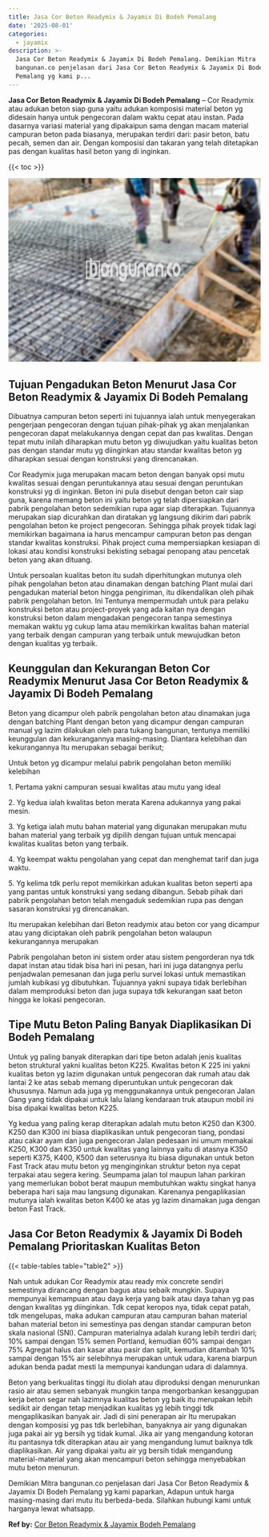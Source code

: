 ```yaml
---
title: Jasa Cor Beton Readymix & Jayamix Di Bodeh Pemalang
date: '2025-08-01'
categories:
  - jayamix
description: >-
  Jasa Cor Beton Readymix & Jayamix Di Bodeh Pemalang. Demikian Mitra
  bangunan.co penjelasan dari Jasa Cor Beton Readymix & Jayamix Di Bodeh
  Pemalang yg kami p...
---
```


**Jasa Cor Beton Readymix & Jayamix Di Bodeh Pemalang** – Cor Readymix atau adukan beton siap guna yaitu adukan komposisi material beton yg didesain hanya untuk pengecoran dalam waktu cepat atau instan. Pada dasarnya variasi material yang dipakaipun sama dengan macam material campuran beton pada biasanya, merupakan terdiri dari: pasir beton, batu pecah, semen dan air. Dengan komposisi dan takaran yang telah ditetapkan pas dengan kualitas hasil beton yang di inginkan.

{{< toc >}}

![Jasa Cor Beton Readymix & Jayamix Di Bodeh Pemalang](/images/jasa-cor-readymix-56.png)

## Tujuan Pengadukan Beton Menurut Jasa Cor Beton Readymix & Jayamix Di Bodeh Pemalang

Dibuatnya campuran beton seperti ini tujuannya ialah untuk menyegerakan pengerjaan pengecoran dengan tujuan pihak-pihak yg akan menjalankan pengecoran dapat melakukannya dengan cepat dan pas kwalitas. Dengan tepat mutu inilah diharapkan mutu beton yg diwujudkan yaitu kualitas beton pas dengan standar mutu yg diinginkan atau standar kwalitas beton yg diharapkan sesuai dengan konstruksi yang direncanakan.

Cor Readymix juga merupakan macam beton dengan banyak opsi mutu kwalitas sesuai dengan peruntukannya atau sesuai dengan peruntukan konstruksi yg di inginkan. Beton ini pula disebut dengan beton cair siap guna, karena memang beton ini yaitu beton yg telah dipersiapkan dari pabrik pengolahan beton sedemikian rupa agar siap diterapkan. Tujuannya merupakan siap dicurahkan dan diratakan yg langsung dikirim dari pabrik pengolahan beton ke project pengecoran. Sehingga pihak proyek tidak lagi memikirkan bagaimana ia harus mencampur campuran beton pas dengan standar kwalitas konstruksi. Pihak project cuma mempersiapkan kesiapan di lokasi atau kondisi konstruksi bekisting sebagai penopang atau pencetak beton yang akan dituang.

Untuk persoalan kualitas beton itu sudah diperhitungkan mutunya oleh pihak pengolahan beton atau dinamakan dengan batching Plant mulai dari pengadukan material beton hingga pengiriman, itu dikendalikan oleh pihak pabrik pengolahan beton. Ini Tentunya mempermudah untuk para pelaku konstruksi beton atau project-proyek yang ada kaitan nya dengan konstruksi beton dalam mengadakan pengecoran tanpa semestinya memakan waktu yg cukup lama atau memikirkan kwalitas bahan material yang terbaik dengan campuran yang terbaik untuk mewujudkan beton dengan kualitas yg terbaik.

## Keunggulan dan Kekurangan Beton Cor Readymix Menurut Jasa Cor Beton Readymix & Jayamix Di Bodeh Pemalang

Beton yang dicampur oleh pabrik pengolahan beton atau dinamakan juga dengan batching Plant dengan beton yang dicampur dengan campuran manual yg lazim dilakukan oleh para tukang bangunan, tentunya memiliki keunggulan dan kekurangannya masing-masing. Diantara kelebihan dan kekurangannya Itu merupakan sebagai berikut;

Untuk beton yg dicampur melalui pabrik pengolahan beton memiliki kelebihan

1\. Pertama yakni campuran sesuai kwalitas atau mutu yang ideal

2\. Yg kedua ialah kwalitas beton merata Karena adukannya yang pakai mesin.

3\. Yg ketiga ialah mutu bahan material yang digunakan merupakan mutu bahan material yang terbaik yg dipilih dengan tujuan untuk mencapai kwalitas kualitas beton yang terbaik.

4\. Yg keempat waktu pengolahan yang cepat dan menghemat tarif dan juga waktu.

5\. Yg kelima tdk perlu repot memikirkan adukan kualitas beton seperti apa yang pantas untuk konstruksi yang sedang dibangun. Sebab pihak dari pabrik pengolahan beton telah mengaduk sedemikian rupa pas dengan sasaran konstruksi yg direncanakan.

Itu merupakan kelebihan dari Beton readymix atau beton cor yang dicampur atau yang diciptakan oleh pabrik pengolahan beton walaupun kekurangannya merupakan

Pabrik pengolahan beton ini sistem order atau sistem pengorderan nya tdk dapat instan atau tidak bisa hari ini pesan, hari ini juga datangnya perlu penjadwalan pemesanan dan juga perlu survei lokasi untuk memastikan jumlah kubikasi yg dibutuhkan. Tujuannya yakni supaya tidak berlebihan dalam memproduksi beton dan juga supaya tdk kekurangan saat beton hingga ke lokasi pengecoran.

## Tipe Mutu Beton Paling Banyak Diaplikasikan Di Bodeh Pemalang

Untuk yg paling banyak diterapkan dari tipe beton adalah jenis kualitas beton struktural yakni kualitas beton K225. Kwalitas beton K 225 ini yakni kualitas beton yg lazim digunakan untuk pengecoran dak rumah atau dak lantai 2 ke atas sebab memang diperuntukan untuk pengecoran dak khususnya. Namun ada juga yg menggunakannya untuk pengecoran Jalan Gang yang tidak dipakai untuk lalu lalang kendaraan truk ataupun mobil ini bisa dipakai kwalitas beton K225.

Yg kedua yang paling kerap diterapkan adalah mutu beton K250 dan K300. K250 dan K300 ini biasa diaplikasikan untuk pengecoran tiang, pondasi atau cakar ayam dan juga pengecoran Jalan pedesaan ini umum memakai K250, K300 dan K350 untuk kwalitas yang lainnya yaitu di atasnya K350 seperti K375, K400, K500 dan seterusnya itu biasa digunakan untuk beton Fast Track atau mutu beton yg menginginkan struktur beton nya cepat terpakai atau segera kering. Seumpama jalan tol maupun lahan parkiran yang memerlukan bobot berat maupun membutuhkan waktu singkat hanya beberapa hari saja mau langsung digunakan. Karenanya pengaplikasian mutunya ialah kwalitas beton K400 ke atas yg lazim dinamakan juga dengan beton Fast Track.

## Jasa Cor Beton Readymix & Jayamix Di Bodeh Pemalang Prioritaskan Kualitas Beton

{{< table-tables table="table2" >}}

Nah untuk adukan Cor Readymix atau ready mix concrete sendiri semestinya dirancang dengan bagus atau sebaik mungkin. Supaya mempunyai kemampuan atau daya kerja yang baik atau daya tahan yg pas dengan kwalitas yg diinginkan. Tdk cepat keropos nya, tidak cepat patah, tdk mengelupas, maka adukan campuran atau campuran bahan material bahan material beton ini semestinya pas dengan standar campuran beton skala nasional (SNI). Campuran materialnya adalah kurang lebih terdiri dari; 10% sampai dengan 15% semen Portland, kemudian 60% sampai dengan 75% Agregat halus dan kasar atau pasir dan split, kemudian ditambah 10% sampai dengan 15% air selebihnya merupakan untuk udara, karena biarpun adukan benda padat mesti Ia mempunyai kandungan udara di dalamnya.

Beton yang berkualitas tinggi itu diolah atau diproduksi dengan menurunkan rasio air atau semen sebanyak mungkin tanpa mengorbankan kesanggupan kerja beton segar nah lazimnya kualitas beton yg baik itu merupakan lebih sedikit air dengan tetap menjadikan kualitas yg lebih tinggi tdk mengaplikasikan banyak air. Jadi di sini penerapan air Itu merupakan dengan komposisi yg pas tdk berlebihan, banyaknya air yang digunakan juga pakai air yg bersih yg tidak kumal. Jika air yang mengandung kotoran itu pantasnya tdk diterapkan atau air yang mengandung lumut baiknya tdk diaplikasikan. Air yang dipakai yaitu air yg bersih tidak mengandung material-material yang akan mencampuri beton sehingga menyebabkan mutu beton menurun.

Demikian Mitra bangunan.co penjelasan dari Jasa Cor Beton Readymix & Jayamix Di Bodeh Pemalang yg kami paparkan, Adapun untuk harga masing-masing dari mutu itu berbeda-beda. Silahkan hubungi kami untuk harganya lewat whatsapp.

**Ref by:** [Cor Beton Readymix & Jayamix Bodeh Pemalang](https://id.wikipedia.org/wiki/Cor)
